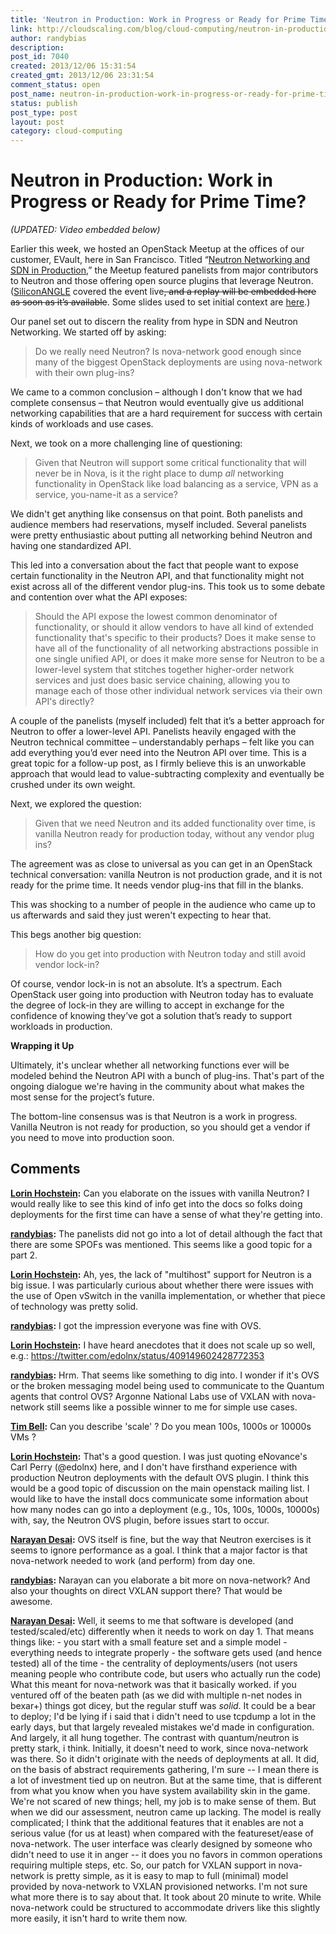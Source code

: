 ```yaml
---
title: 'Neutron in Production: Work in Progress or Ready for Prime Time?'
link: http://cloudscaling.com/blog/cloud-computing/neutron-in-production-work-in-progress-or-ready-for-prime-time/
author: randybias
description: 
post_id: 7040
created: 2013/12/06 15:31:54
created_gmt: 2013/12/06 23:31:54
comment_status: open
post_name: neutron-in-production-work-in-progress-or-ready-for-prime-time
status: publish
post_type: post
layout: post
category: cloud-computing
---
```


# Neutron in Production: Work in Progress or Ready for Prime Time?

_(UPDATED: Video embedded below)_

Earlier this week, we hosted an OpenStack Meetup at the offices of our customer, EVault, here in San Francisco. Titled “[Neutron Networking and SDN in Production](http://www.meetup.com/openstack/events/152128692/),” the Meetup featured panelists from major contributors to Neutron and those offering open source plugins that leverage Neutron. ([SiliconANGLE](http://siliconangle.com/) covered the event live<del>, and a replay will be embedded here as soon as it’s available</del>. Some slides used to set initial context are [here](http://www.slideshare.net/randybias/sfbay-openstack-meetup-neutron-and-sdn-in-production-20131203).)

Our panel set out to discern the reality from hype in SDN and Neutron Networking. We started off by asking:

> Do we really need Neutron? Is nova-network good enough since many of the biggest OpenStack deployments are using nova-network with their own plug-ins?

We came to a common conclusion – although I don't know that we had complete consensus – that Neutron would eventually give us additional networking capabilities that are a hard requirement for success with certain kinds of workloads and use cases.

Next, we took on a more challenging line of questioning:

> Given that Neutron will support some critical functionality that will never be in Nova, is it the right place to dump _all_ networking functionality in OpenStack like load balancing as a service, VPN as a service, you-name-it as a service?

We didn't get anything like consensus on that point. Both panelists and audience members had reservations, myself included. Several panelists were pretty enthusiastic about putting all networking behind Neutron and having one standardized API.

This led into a conversation about the fact that people want to expose certain functionality in the Neutron API, and that functionality might not exist across all of the different vendor plug-ins. This took us to some debate and contention over what the API exposes:

> Should the API expose the lowest common denominator of functionality, or should it allow vendors to have all kind of extended functionality that's specific to their products? Does it make sense to have all of the functionality of all networking abstractions possible in one single unified API, or does it make more sense for Neutron to be a lower-level system that stitches together higher-order network services and just does basic service chaining, allowing you to manage each of those other individual network services via their own API's directly?

A couple of the panelists (myself included) felt that it’s a better approach for Neutron to offer a lower-level API. Panelists heavily engaged with the Neutron technical committee – understandably perhaps – felt like you can add everything you’d ever need into the Neutron API over time. This is a great topic for a follow-up post, as I firmly believe this is an unworkable approach that would lead to value-subtracting complexity and eventually be crushed under its own weight.

Next, we explored the question:

> Given that we need Neutron and its added functionality over time, is vanilla Neutron ready for production today, without any vendor plug ins?

The agreement was as close to universal as you can get in an OpenStack technical conversation: vanilla Neutron is not production grade, and it is not ready for the prime time. It needs vendor plug-ins that fill in the blanks.

This was shocking to a number of people in the audience who came up to us afterwards and said they just weren't expecting to hear that.

This begs another big question:

> How do you get into production with Neutron today and still avoid vendor lock-in?

Of course, vendor lock-in is not an absolute. It’s a spectrum. Each OpenStack user going into production with Neutron today has to evaluate the degree of lock-in they are willing to accept in exchange for the confidence of knowing they’ve got a solution that’s ready to support workloads in production.

**Wrapping it Up**

Ultimately, it's unclear whether all networking functions ever will be modeled behind the Neutron API with a bunch of plug-ins. That's part of the ongoing dialogue we're having in the community about what makes the most sense for the project’s future.

The bottom-line consensus was is that Neutron is a work in progress. Vanilla Neutron is not ready for production, so you should get a vendor if you need to move into production soon.

## Comments

**[Lorin Hochstein](#6623 "2013-12-06 18:03:00"):** Can you elaborate on the issues with vanilla Neutron? I would really like to see this kind of info get into the docs so folks doing deployments for the first time can have a sense of what they're getting into.

**[randybias](#6624 "2013-12-06 18:10:00"):** The panelists did not go into a lot of detail although the fact that there are some SPOFs was mentioned. This seems like a good topic for a part 2.

**[Lorin Hochstein](#6625 "2013-12-06 18:27:00"):** Ah, yes, the lack of "multihost" support for Neutron is a big issue. I was particularly curious about whether there were issues with the use of Open vSwitch in the vanilla implementation, or whether that piece of technology was pretty solid.

**[randybias](#6626 "2013-12-06 18:40:00"):** I got the impression everyone was fine with OVS.

**[Lorin Hochstein](#6627 "2013-12-06 19:02:00"):** I have heard anecdotes that it does not scale up so well, e.g.: https://twitter.com/edolnx/status/409149602428772353

**[randybias](#6628 "2013-12-06 19:07:00"):** Hrm. That seems like something to dig into. I wonder if it's OVS or the broken messaging model being used to communicate to the Quantum agents that control OVS? Argonne National Labs use of VXLAN with nova-network still seems like a possible winner to me for simple use cases.

**[Tim Bell](#6629 "2013-12-07 08:42:00"):** Can you describe 'scale' ? Do you mean 100s, 1000s or 10000s VMs ?

**[Lorin Hochstein](#6630 "2013-12-07 12:33:00"):** That's a good question. I was just quoting eNovance's Carl Perry (@edolnx) here, and I don't have firsthand experience with production Neutron deployments with the default OVS plugin. I think this would be a good topic of discussion on the main openstack mailing list. I would like to have the install docs communicate some information about how many nodes can go into a deployment (e.g., 10s, 100s, 1000s, 10000s) with, say, the Neutron OVS plugin, before issues start to occur.

**[Narayan Desai](#6631 "2013-12-07 17:41:00"):** OVS itself is fine, but the way that Neutron exercises is it seems to ignore performance as a goal. I think that a major factor is that nova-network needed to work (and perform) from day one.

**[randybias](#6632 "2013-12-07 17:57:00"):** Narayan can you elaborate a bit more on nova-network? And also your thoughts on direct VXLAN support there? That would be awesome.

**[Narayan Desai](#6633 "2013-12-07 19:03:00"):** Well, it seems to me that software is developed (and tested/scaled/etc) differently when it needs to work on day 1. That means things like: \- you start with a small feature set and a simple model \- everything needs to integrate properly \- the software gets used (and hence tested) all of the time \- the centrality of deployments/users (not users meaning people who contribute code, but users who actually run the code) What this meant for nova-network was that it basically worked. if you ventured off of the beaten path (as we did with multiple n-net nodes in bexar+) things got dicey, but the regular stuff was *solid*. It could be a bear to deploy; I'd be lying if i said that i didn't need to use tcpdump a lot in the early days, but that largely revealed mistakes we'd made in configuration. And largely, it all hung together. The contrast with quantum/neutron is pretty stark, i think. Initially, it doesn't need to work, since nova-network was there. So it didn't originate with the needs of deployments at all. It did, on the basis of abstract requirements gathering, I'm sure -- I mean there is a lot of investment tied up on neutron. But at the same time, that is different from what you know when you have system availability skin in the game. We're not scared of new things; hell, my job is to make sense of them. But when we did our assessment, neutron came up lacking. The model is really complicated; I think that the additional features that it enables are not a serious value (for us at least) when compared with the featureset/ease of nova-network. The user interface was clearly designed by someone who didn't need to use it in anger -- it does you no favors in common operations requiring multiple steps, etc. So, our patch for VXLAN support in nova-network is pretty simple, as it is easy to map to full (minimal) model provided by nova-network to VXLAN provisioned networks. I'm not sure what more there is to say about that. It took about 20 minute to write. While nova-network could be structured to accommodate drivers like this slightly more easily, it isn't hard to write them now.

